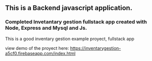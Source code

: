 ## This is a Backend javascript application.

### Completed Invetantary gestion fullstack app created with Node, Express and Mysql and Js.

This is a good inventary gestion example proyect, fullstack app 

view demo of the proyect here: https://inventarygestion-a5cf0.firebaseapp.com/index.html
